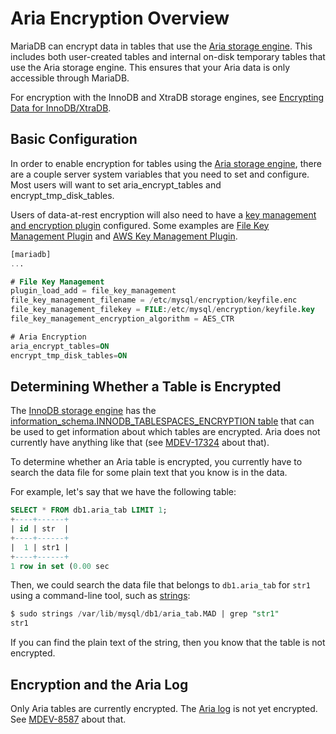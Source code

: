 # Aria Encryption Overview

MariaDB can encrypt data in tables that use the [Aria storage engine](/columns-storage-engines-and-plugins/storage-engines/aria).  This includes both user-created tables and internal on-disk temporary tables that use the Aria storage engine.  This ensures that your Aria data is only accessible through MariaDB.

For encryption with the InnoDB and XtraDB storage engines, see [Encrypting Data for InnoDB/XtraDB](/kb/en/encrypting-data-for-innodb-xtradb/).

## Basic Configuration

In order to enable encryption for tables using the [Aria storage engine](/columns-storage-engines-and-plugins/storage-engines/aria), there are a couple server system variables that you need to set and configure. Most users will want to set <a undefined>aria_encrypt_tables</a> and <a undefined>encrypt_tmp_disk_tables</a>.

Users of data-at-rest encryption will also need to have a [key management and encryption plugin](/mariadb-administration/user-server-security/securing-mariadb/securing-mariadb-encryption/securing-mariadb-data-at-rest-encryption/key-management-and-encryption-plugins/encryption-key-management) configured. Some examples are [File Key Management Plugin](/mariadb-administration/user-server-security/securing-mariadb/securing-mariadb-encryption/securing-mariadb-data-at-rest-encryption/key-management-and-encryption-plugins/file-key-management-encryption-plugin) and [AWS Key Management Plugin](/kb/en/aws-key-management-encryption-plugin/).

```sql
[mariadb]
...

# File Key Management
plugin_load_add = file_key_management
file_key_management_filename = /etc/mysql/encryption/keyfile.enc
file_key_management_filekey = FILE:/etc/mysql/encryption/keyfile.key
file_key_management_encryption_algorithm = AES_CTR

# Aria Encryption
aria_encrypt_tables=ON
encrypt_tmp_disk_tables=ON
```

## Determining Whether a Table is Encrypted

The [InnoDB storage engine](/kb/en/xtradb-and-innodb/) has the [information_schema.INNODB_TABLESPACES_ENCRYPTION table](/kb/en/information-schema-innodb_tablespaces_encryption-table/) that can be used to get information about which tables are encrypted. Aria does not currently have anything like that (see [MDEV-17324](https://jira.mariadb.org/browse/MDEV-17324) about that).

To determine whether an Aria table is encrypted, you currently have to search the data file for some plain text that you know is in the data.

For example, let's say that we have the following table:

```sql
SELECT * FROM db1.aria_tab LIMIT 1;
+----+------+
| id | str  |
+----+------+
|  1 | str1 |
+----+------+
1 row in set (0.00 sec

```

Then, we could search the data file that belongs to `db1.aria_tab` for `str1` using a command-line tool, such as [strings](https://linux.die.net/man/1/strings):

```sql
$ sudo strings /var/lib/mysql/db1/aria_tab.MAD | grep "str1"
str1
```

If you can find the plain text of the string, then you know that the table is not encrypted.

## Encryption and the Aria Log

Only Aria tables are currently encrypted. The [Aria log](/kb/en/aria-faq/#differences-between-aria-and-myisam) is not yet encrypted. See [MDEV-8587](https://jira.mariadb.org/browse/MDEV-8587) about that.